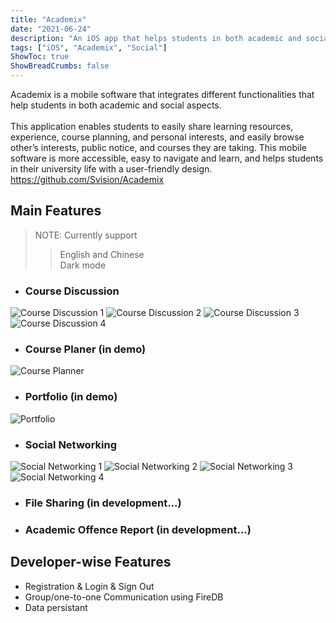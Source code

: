 ```yaml
---
title: "Academix"
date: "2021-06-24"
description: "An iOS app that helps students in both academic and social aspects."
tags: ["iOS", "Academix", "Social"]
ShowToc: true
ShowBreadCrumbs: false
---
```


Academix is a mobile software that integrates different functionalities that help students in both academic and social aspects.
\
\
This application enables students to easily share learning resources, experience, course planning, and personal interests, and easily browse other’s interests, public notice, and courses they are taking. This mobile software is more accessible, easy to navigate and learn, and helps students in their university life with a user-friendly design. https://github.com/Svision/Academix

## Main Features
> NOTE: Currently support 
>> English and Chinese\
>> Dark mode

- ### Course Discussion
![Course Discussion 1](https://user-images.githubusercontent.com/12111913/150666662-7d8a5f8c-c32d-4229-8ed8-e7cd72610e25.PNG)
![Course Discussion 2](https://user-images.githubusercontent.com/12111913/150666698-e51f8a39-2308-4ef8-9267-20530ec05572.PNG)
![Course Discussion 3](https://user-images.githubusercontent.com/12111913/151277207-f823812d-de9d-411d-be22-ae88f4f099f0.PNG)
![Course Discussion 4](https://user-images.githubusercontent.com/12111913/150666731-96351d0b-b1bb-4781-b33e-7cb4f25fc400.PNG)


- ### Course Planer (in demo)
![Course Planner](https://user-images.githubusercontent.com/12111913/150667005-78464ac5-c0d4-4f2d-913a-f5b02e3826a5.PNG)


- ### Portfolio (in demo)
![Portfolio](https://user-images.githubusercontent.com/12111913/150666998-597c3a24-59e9-47af-9065-894a04c100e8.PNG)

- ### Social Networking
![Social Networking 1](https://user-images.githubusercontent.com/12111913/150667013-b4741328-06ae-49cd-a7f7-7bec2cb331f5.PNG)
![Social Networking 2](https://user-images.githubusercontent.com/12111913/150667014-3cd8becb-6d22-4dff-83a4-066722063255.PNG)
![Social Networking 3](https://user-images.githubusercontent.com/12111913/151277255-6f2d46e1-6519-4ab7-ae81-75b97fc986e7.PNG)
![Social Networking 4](https://user-images.githubusercontent.com/12111913/150667047-eacbefc9-d9cc-4ce6-a293-f18cda088bbb.PNG)



- ### File Sharing (in development...)

- ### Academic Offence Report (in development...)

## Developer-wise Features
- Registration & Login & Sign Out
- Group/one-to-one Communication using FireDB
- Data persistant
